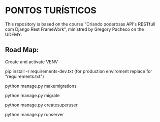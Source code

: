 # PONTOS TURÍSTICOS

This repository is based on the course "Criando poderosas API's RESTfull com Django Rest FrameWork",
ministred by Gregory Pacheco on the UDEMY.


## Road Map:

Create and activate VENV

pip install -r requirements-dev.txt
(for production enviroment replace for "requirements.txt")

python manage.py makemigrations

python manage.py migrate

python manage.py createsuperuser

python manage.py runserver
